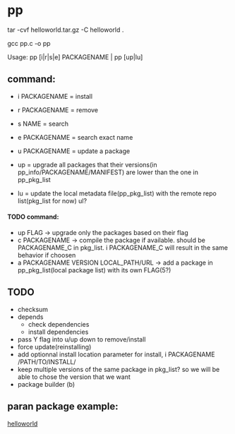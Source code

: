 # pp
tar -cvf helloworld.tar.gz -C helloworld .

gcc pp.c -o pp

Usage: pp [i|r|s|e] PACKAGENAME | pp [up|lu]


## command:

- i PACKAGENAME = install

- r PACKAGENAME = remove

- s NAME = search

- e PACKAGENAME = search exact name

- u PACKAGENAME = update a package

- up = upgrade all packages that their versions(in pp_info/PACKAGENAME/MANIFEST) are lower than the one in pp_pkg_list

- lu = update the local metadata file(pp_pkg_list) with the remote repo list(pkg_list for now) ul?


#### TODO command:
- up FLAG -> upgrade only the packages based on their flag
- c PACKAGENAME -> compile the package if available. should be PACKAGENAME_C in pkg_list. i PACKAGENAME_C will result in the same behavior if choosen
- a PACKAGENAME VERSION LOCAL_PATH/URL -> add a package in pp_pkg_list(local package list) with its own FLAG(5?)

## TODO
- checksum
- depends
    - check dependencies
    - install dependencies
- pass Y flag into u/up down to remove/install
- force update(reinstalling)
- add optionnal install location parameter for install, i PACKAGENAME /PATH/TO/INSTALL/
- keep multiple versions of the same package in pkg_list? so we will be able to chose the version that we want
- package builder (b)

## paran package example: 
[helloworld](https://github.com/MaxCoGa/helloworld-paran-package)